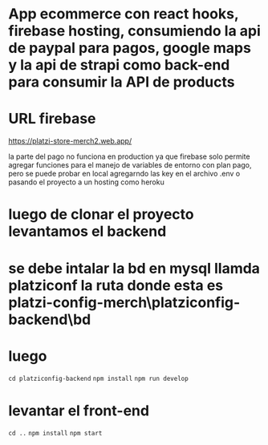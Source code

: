 # App ecommerce con react hooks, firebase hosting, consumiendo la api de paypal para pagos, google maps y la api de strapi como back-end para consumir la API de products

# URL firebase
https://platzi-store-merch2.web.app/

la parte del pago no funciona en production ya que firebase solo permite agregar funciones para el manejo de variables de entorno con plan pago, pero se puede probar en local agregarndo las key en el archivo .env o pasando el proyecto a un hosting como heroku

# luego de clonar el proyecto levantamos el backend
# se debe intalar la bd en mysql llamda platziconf la ruta donde esta es platzi-config-merch\platziconfig-backend\bd
# luego
`cd platziconfig-backend`
`npm install`
`npm run develop`

# levantar el front-end
`cd ..`
`npm install`
`npm start`